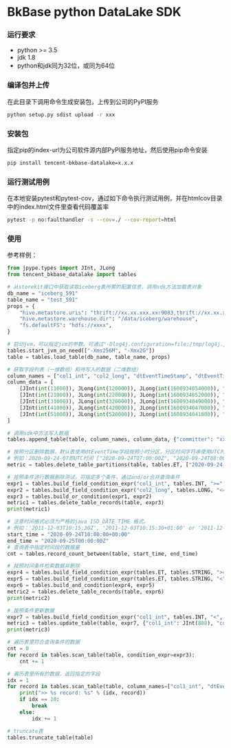 <!---
 Tencent is pleased to support the open source community by making BK-BASE 蓝鲸基础平台 available.

 Copyright (C) 2021 THL A29 Limited, a Tencent company.  All rights reserved.

 BK-BASE 蓝鲸基础平台 is licensed under the MIT License.

 License for BK-BASE 蓝鲸基础平台:
 --------------------------------------------------------------------
 Permission is hereby granted, free of charge, to any person obtaining a copy of this software and associated
 documentation files (the "Software"), to deal in the Software without restriction, including without limitation
 the rights to use, copy, modify, merge, publish, distribute, sublicense, and/or sell copies of the Software,
 and to permit persons to whom the Software is furnished to do so, subject to the following conditions:

 The above copyright notice and this permission notice shall be included in all copies or substantial
 portions of the Software.

 THE SOFTWARE IS PROVIDED "AS IS", WITHOUT WARRANTY OF ANY KIND, EXPRESS OR IMPLIED, INCLUDING BUT NOT
 LIMITED TO THE WARRANTIES OF MERCHANTABILITY, FITNESS FOR A PARTICULAR PURPOSE AND NONINFRINGEMENT. IN
 NO EVENT SHALL THE AUTHORS OR COPYRIGHT HOLDERS BE LIABLE FOR ANY CLAIM, DAMAGES OR OTHER LIABILITY,
 WHETHER IN AN ACTION OF CONTRACT, TORT OR OTHERWISE, ARISING FROM, OUT OF OR IN CONNECTION WITH THE
 SOFTWARE OR THE USE OR OTHER DEALINGS IN THE SOFTWARE.
-->

# BkBase python DataLake SDK
### 运行要求
* python >= 3.5
* jdk 1.8
* python和jdk同为32位，或同为64位

### 编译包并上传
在此目录下调用命令生成安装包，上传到公司的PyPI服务
```bash
python setup.py sdist upload -r xxx
```

### 安装包
指定pip的index-url为公司软件源内部PyPI服务地址，然后使用pip命令安装
```bash
pip install tencent-bkbase-datalake=x.x.x
```


### 运行测试用例
在本地安装pytest和pytest-cov，通过如下命令执行测试用例，并在htmlcov目录中的index.html文件里查看代码覆盖率
```bash
pytest -p no:faulthandler -s --cov=./ --cov-report=html
```


### 使用
参考样例：
```python
from jpype.types import JInt, JLong
from tencent_bkbase_datalake import tables

# 从storekit接口中获取读取iceberg表所需的配置信息，调用sdk方法加载表对象
db_name = "iceberg_591"
table_name = "test_591"
props = {
    "hive.metastore.uris": "thrift://xx.xx.xxx.xx:9083,thrift://xx.xx.xxx.xxx:9083",
    "hive.metastore.warehouse.dir": "/data/iceberg/warehouse",
    "fs.defaultFS": "hdfs://xxxx",
}

# 启动jvm，可以指定jvm的参数。可通过"-Dlog4j.configuration=file:/tmp/log4j.properties"启动参数指定log4j配置文件
tables.start_jvm_on_need(["-Xms256M", "-Xmx2G"])
table = tables.load_table(db_name, table_name, props)

# 获取字段列表（一维数组）和待写入的数据（二维数组）
column_names = ["col1_int", "col2_long", "dtEventTimeStamp", "dtEventTime"]
column_data = [
    [JInt(int(11000)), JLong(int(120000)), JLong(int(1600934054000)), "2020-09-24 15:54:14"],
    [JInt(int(21000)), JLong(int(220000)), JLong(int(1600934052000)), "2020-09-24 15:54:12"],
    [JInt(int(31000)), JLong(int(320000)), JLong(int(1600934049000)), "2020-09-24 15:54:09"],
    [JInt(int(41000)), JLong(int(420000)), JLong(int(1600934047000)), "2020-09-24 15:54:07"],
    [JInt(int(51000)), JLong(int(520000)), JLong(int(1600934041000)), "2020-09-24 15:54:01"]
]

# 调用sdk中方法写入数据
tables.append_table(table, column_names, column_data, {"committer": "xxx", "info": "aa"})

# 按照分区删除数据，默认表使用dtEventTime字段按照小时分区，分区时间字符串使用UTC时区的时间。
# 例如：2020-09-24-07即UTC时间 ["2020-09-24T07:00:00Z", "2020-09-24T08:00:00Z")
metric = tables.delete_table_partitions(table, tables.ET, ["2020-09-24-07"])

# 按照条件进行数据删除测试，可指定多个条件，通过and/or合并查询条件
expr1 = tables.build_field_condition_expr("col1_int", tables.INT, ">=", 30000)
expr2 = tables.build_field_condition_expr("col2_long", tables.LONG, "<=", 1000000)
expr3 = tables.build_or_condition(expr1, expr2)
metric1 = tables.delete_table_records(table, expr3)
print(metric1)

# 注意时间格式必须为严格的java ISO_DATE_TIME 格式。
# 例如：'2011-12-03T10:15:30Z', '2011-12-03T10:15:30+01:00' or '2011-12-03T10:15:30+01:00[Europe/Paris]'
start_time = "2020-09-24T10:00:00+00:00"
end_time = "2020-09-25T00:00:00Z"
# 查询表中指定时间段的数据量
cnt = tables.record_count_between(table, start_time, end_time)

# 按照时间条件检索数据并删除
expr4 = tables.build_field_condition_expr(tables.ET, tables.STRING, ">=", start_time)
expr5 = tables.build_field_condition_expr(tables.ET, tables.STRING, "<", end_time)
expr6 = tables.build_and_condition(expr4, expr5)
metric2 = tables.delete_table_records(table, expr6)
print(metric2)

# 按照条件更新数据
expr7 = tables.build_field_condition_expr("col1_int", tables.INT, "<", 30000)
metric3 = tables.update_table(table, expr7, {"col1_int": JInt(888), "col2_long": JLong(99999999)})
print(metric3)

# 遍历表里符合查询条件的数据
cnt = 0
for record in tables.scan_table(table, condition_expr=expr3):
    cnt += 1

# 遍历表里所有的数据，返回指定的字段
idx = 1
for record in tables.scan_table(table, column_names=["col1_int", "dtEventTimeStamp", "dtEventTime"]):
    print(">> %s record: %s" % (idx, record))
    if idx == 10:
        break
    else:
        idx += 1

# truncate表
tables.truncate_table(table)

```

